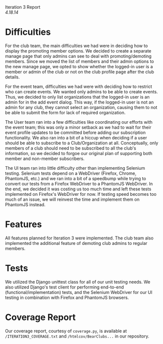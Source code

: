Iteration 3 Report  
*4.18.14*  

# Difficulties
For the club team, the main difficulties we had were in deciding how to display the promoting member options. We decided to create a separate manage page that only admins can see to deal with promoting/demoting members. Since we moved the list of members and their admin options to the new manage page, we opted to show whether the logged-in user is a member or admin of the club or not on the club profile page after the club details.

For the event team, difficulties we had were with deciding how to restrict who can create events. We wanted only admins to be able to create events. Thus, we decided to only list organizations that the logged-in user is an admin for in the add event dialog. This way, if the logged-in user is not an admin for any club, they cannot select an organization, causing them to not be able to submit the form for lack of required organization.

The User team ran into a few difficulties like coordinating our efforts with the event team; this was only a minor setback as we had to wait for their event profile updates to be committed before adding our subscription functionality. We also ran into a bit of a hiccup when deciding if a user should be able to subscribe to a Club/Organization at all. Conceptually, only members of a club should need to be subscribed to all the club's information, so we decided to forgoe our original plan of supporting both member and non-member subscribers.

The UI team ran into little difficulty other than implementing Selenium testing. Selenium tests depend on a WebDriver (Firefox, Chrome, PhantomJS, etc.) and we ran into a bit of a speedbump while trying to convert our tests from a Firefox WebDriver to a PhantomJS WebDriver. In the end, we decided it was costing us too much time and left these tests implemented on Firefox's WebDriver for now. If testing speed becomes too much of an issue, we will reinvest the time and implement them on PhantomJS instead.

# Features
All features planned for Iteration 3 were implemented. The club team also implemented the additional feature of demoting club admins to regular members.

# Tests
We utilized the Django unittest class for all of our unit testing needs. We also utilized Django's test client for performing end-to-end (functional/implementation) tests, and the Selenium WebDriver for our UI testing in combination with Firefox and PhantomJS browsers.

# Coverage Report

Our coverage report, courtesy of `coverage.py`, is available at `/ITERATION3_COVERAGE.txt` and `/htmlcov/BearClubs...` in our repository.
